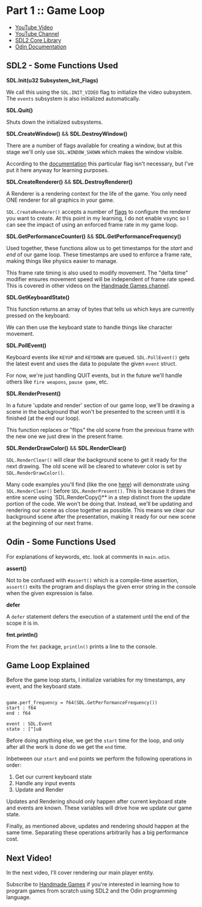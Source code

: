 # Part 1 :: Game Loop

* [YouTube Video]()
* [YouTube Channel](https://www.youtube.com/channel/UCKXSHFNc-5D9i3heHkHgeUg)
* [SDL2 Core Library](https://wiki.libsdl.org/CategoryAPI)
* [Odin Documentation](https://github.com/odin-lang/Odin/wiki)

## SDL2 - Some Functions Used

**SDL.Init(u32 Subsystem_Init_Flags)**

We call this using the `SDL.INIT_VIDEO` flag to initialize the video subsystem. The `events` subsystem is also initialized automatically.

**SDL.Quit()**

Shuts down the initialized subsystems.

**SDL.CreateWindow()** && **SDL.DestroyWindow()**

There are a number of flags available for creating a window, but at this stage we'll only use `SDL.WINDOW_SHOWN` which makes the window visible.

According to the [documentation](https://wiki.libsdl.org/SDL_CreateWindow) this particular flag isn't necessary, but I've put it here anyway for learning purposes.

**SDL.CreateRenderer()** && **SDL.DestroyRenderer()**

A Renderer is a rendering context for the life of the game. You only need ONE renderer for all graphics in your game.

`SDL.CreateRenderer()` accepts a number of [flags](https://wiki.libsdl.org/SDL_RendererFlags) to configure the renderer you want to create. At this point in my learning, I do not enable vsync so I can see the impact of using an enforced frame rate in my game loop.

**SDL.GetPerformanceCounter()** && **SDL.GetPerformanceFrequency()**

Used together, these functions allow us to get timestamps for the *start* and *end* of our game loop. These timestamps are used to enforce a frame rate, making things like physics easier to manage.

This frame rate timing is also used to modify movement. The "delta time" modifier ensures movement speed will be independent of frame rate speed. This is covered in other videos on the [Handmade Games channel](https://www.youtube.com/channel/UCKXSHFNc-5D9i3heHkHgeUg).

**SDL.GetKeyboardState()**

This function returns an array of bytes that tells us which keys are currently pressed on the keyboard.

We can then use the keyboard state to handle things like character movement.

**SDL.PollEvent()**

Keyboard events like `KEYUP` and `KEYDOWN` are queued. `SDL.PollEvent()` gets the latest event and uses the data to populate the given `event` struct. 

For now, we're just handling QUIT events, but in the future we'll handle others like `fire weapons`, `pause game`, etc.

**SDL.RenderPresent()**

In a future 'update and render' section of our game loop, we'll be drawing a scene in the background that won't be presented to the screen until it is finished (at the end our loop). 

This function replaces or "flips" the old scene from the previous frame with the new one we just drew in the present frame.

**SDL.RenderDrawColor()** && **SDL.RenderClear()**

`SDL.RenderClear()` will clear the background scene to get it ready for the next drawing. The old scene will be cleared to whatever color is set by `SDL.RenderDrawColor()`. 

Many code examples you'll find (like the one [here](https://wiki.libsdl.org/SDL_CreateRenderer)) will demonstrate using `SDL.RenderClear()` before `SDL.RenderPresent()`. This is because it draws the entire scene using `SDL.RenderCopy()** in a step distinct from the update portion of the code. We won't be doing that. Instead, we'll be updating and rendering our scene as close together as possible. This means we clear our background scene after the presentation, making it ready for our new scene at the beginning of our next frame.

## Odin - Some Functions Used

For explanations of keywords, etc. look at comments in `main.odin`.

**assert()**

Not to be confused with `#assert()` which is a compile-time assertion, `assert()` exits the program and displays the given error string in the console when the given expression is false. 

**defer**

A `defer` statement defers the execution of a statement until the end of the scope it is in.

**fmt.println()**

From the `fmt` package, `println()` prints a line to the console.

## Game Loop Explained

Before the game loop starts, I initialize variables for my timestamps, any event, and the keyboard state.

```odin

game.perf_frequency = f64(SDL.GetPerformanceFrequency())
start : f64
end : f64

event : SDL.Event
state : [^]u8

```

Before doing anything else, we get the `start` time for the loop, and only after all the work is done do we get the `end` time.

Inbetween our `start` and `end` points we perform the following operations in order:

1. Get our current keyboard state
2. Handle any input events
3. Update and Render

Updates and Rendering should only happen after current keyboard state and events are known. These variables will drive how we update our game state.

Finally, as mentioned above, updates and rendering should happen at the same time. Separating these operations arbitrarily has a big performance cost.

## Next Video!

In the next video, I'll cover rendering our main player entity.

Subscribe to [Handmade Games](https://www.youtube.com/channel/UCKXSHFNc-5D9i3heHkHgeUg) if you're interested in learning how to program games from scratch using SDL2 and the Odin programming language.


